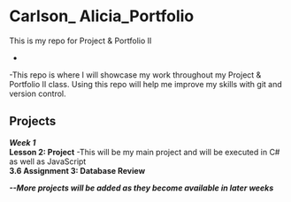 # Carlson_ Alicia_Portfolio
This is my repo for Project &amp; Portfolio II

-
-This repo is where I will showcase my work throughout my Project & Portfolio II class. Using this repo will help me improve my skills with git and version control.

## Projects
***Week 1***
<br>
**Lesson 2: Project** -This will be my main project and will be executed in C# as well as JavaScript
<br>
**3.6 Assignment 3: Database Review**
<br>


***--More projects will be added as they become available in later weeks***


